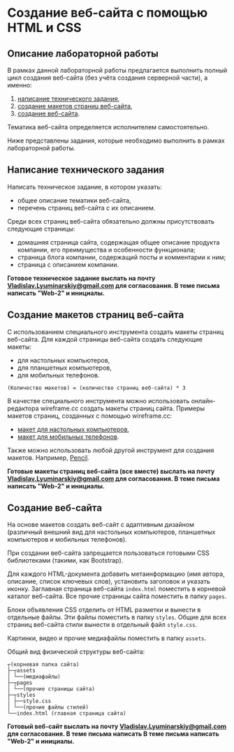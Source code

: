 # Создание веб-сайта с помощью HTML и CSS

## Описание лабораторной работы

В рамках данной лабораторной работы предлагается выполнить полный цикл создания веб-сайта (без учёта создания серверной части), а именно:

1. [написание технического задания](#Написание-технического-задания),
2. [создание макетов страниц веб-сайта](#Создание-макетов-страниц-веб-сайта),
3. [создание веб-сайта](#Создание-веб-сайта).

Тематика веб-сайта определяется исполнителем самостоятельно.

Ниже представлены задания, которые необходимо выполнить в рамках лабораторной работы.

## Написание технического задания

Написать техническое задание, в котором указать:

- общее описание тематики веб-сайта,
- перечень страниц веб-сайта с их описанием.

Среди всех страниц веб-сайта обязательно должны присутствовать следующие страницы:

- домашняя страница сайта, содержащая общее описание продукта компании, его преимущества и особенности функционала;
- страница блога компании, содержащий посты и комментарии к ним;
- страница с описанием компании.

**Готовое техническое задание выслать на почту Vladislav.Lyuminarskiy@gmail.com для согласования. В теме письма написать "Web-2" и инициалы.**

## Создание макетов страниц веб-сайта

С использованием специального инструмента создать макеты страниц веб-сайта. Для каждой страницы веб-сайта создать следующие макеты:

- для настольных компьютеров,
- для планшетных компьютеров,
- для мобильных телефонов.

`(Количество макетов) = (количество страниц веб-сайта) * 3`

В качестве специального инструмента можно использовать онлайн-редактора wireframe.cc создать макеты страниц сайта. Примеры макетов страниц, созданных с помощью wireframe.cc:

- [макет для настольных компьютеров](https://wireframe.cc/example),
- [макет для мобильных телефонов](https://wireframe.cc/examplemobile).

Также можно использовать любой другой инструмент для создания макетов. Например, [Pencil](https://pencil.evolus.vn/).

**Готовые макеты страниц веб-сайта (все вместе) выслать на почту Vladislav.Lyuminarskiy@gmail.com для согласования. В теме письма написать "Web-2" и инициалы.**

## Создание веб-сайта

На основе макетов создать веб-сайт с адаптивным дизайном (различный внешний вид для настольных компьютеров, планшетных компьютеров и мобильных телефонов).

При создании веб-сайта запрещается пользоваться готовыми CSS библиотеками (такими,  как Bootstrap).

Для каждого HTML-документа добавить метаинформацию (имя автора, описание, список ключевых слов), установить заголовок и указать иконку. Заглавная страница веб-сайта `index.html` поместить в корневой каталог веб-сайта. Все прочие страницы сайта поместить в папку `pages`.

Блоки объявления CSS отделить от HTML разметки и вынести в отдельные файлы. Эти файлы поместить в папку `styles`. Общие для всех страниц веб-сайта стили вынести в отдельный файл `style.css`.

Картинки, видео и прочие медиафайлы поместить в папку `assets`.

Общий вид физической структуры веб-сайта:

```
┬(корневая папка сайта)
├─┬assets
│ └──(медиафайлы)
├─┬pages
│ └──(прочие страницы сайта)
├─┬styles
│ ├──style.css
│ └──(прочие файлы стилей)
└──index.html (главная страница сайта)
```

**Готовый веб-сайт выслать на почту Vladislav.Lyuminarskiy@gmail.com для согласования. В теме письма написать В теме письма написать "Web-2" и инициалы.**